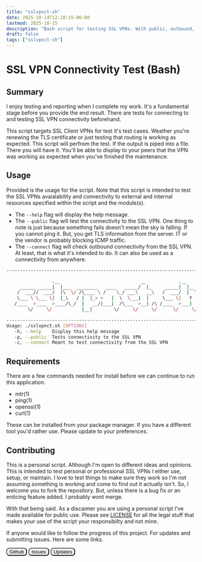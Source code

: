 ```yaml
---
title: "sslvpnct-sh"
date: 2025-10-14T12:10:15-06:00
lastmod: 2025-10-15
description: "Bash script for testing SSL VPNs. With public, outbound, and internal testing."
draft: false
tags: ["sslvpnct-sh"]
---
```


# SSL VPN Connectivity Test (Bash)

## Summary

I enjoy testing and reporting when I complete my work. It's a fundamental stage
before you provide the end result. There are tests for connecting to and testing
SSL VPN connectivity beforehand.

This script targets SSL Client VPNs for test it's test cases. Weather you're
renewing the TLS certificate or just testing that routing is working as
expected. This script will perfrom the test. If the output is piped into a file.
There you will have it. You'll be able to display to your peers that the VPN was
working as expected when you've finished the maintenance.

## Usage

Provided is the usage for the script. Note that this script is intended to test
the SSL VPNs avaialability and connectivity to external and internal resources
specified within the script and the module(s).

- The ```--help``` flag will display the help message.
- The ```--public``` flag will test the connectivity to the SSL VPN. One thing to
  note is just because something fails doesn't mean the sky is falling. If you
  cannot ping it. But, you get TLS information from the server. IT or the vendor
  is probably blocking ICMP traffic.
- The ```--connect``` flag will check outbound connectivity from the SSL VPN. At
  least, that is what it's intended to do. It can also be used as a connectivity
  from anywhere.
 
```sh
-------------------------------------------------------------------------

                 .__                              __            .__
     ______ _____|  |___  ________   ____   _____/  |_     _____|  |__
    /  ___//  ___/  |\  \/ /\____ \ /    \_/ ___\   __\   /  ___/  |  \
    \___ \ \___ \|  |_\   / |  |_> >   |  \  \___|  |     \___ \|   Y  \
   /____  >____  >____/\_/  |   __/|___|  /\___  >__| /\ /____  >___|  /
        \/     \/           |__|        \/     \/     \/      \/     \/

-------------------------------------------------------------------------
Usage: ./sslvpnct.sh [OPTIONS]
   -h, --help    Display this help message
   -p, --public  Tests connectivity to the SSL VPN
   -c, --connect Meant to test connectivity from the SSL VPN
```

## Requirements

There are a few commands needed for install before we can continue to run this
application.

- mtr(1)
- ping(1)
- openssl(1)
- curl(1)

These can be installed from your package manager. If you have a different tool
you'd rather use. Please update to your preferences.

## Contributing

This is a personal script. Although I'm open to different ideas and opinions.
This is intended to test personal or professional SSL VPNs I either use, setup,
or maintain. I love to test things to make sure they work so I'm not assuming
something is working and come to find out it actually isn't. So, I welcome you
to fork the repository. But, unless there is a bug fix or an enticing feature 
added. I probably wont merge.

With that being said. As a discaimer you are using a personal script I've made
available for public use. Please see [LICENSE](LICENSE) for all the legal stuff
that makes your use of the script your responsibilty and not mine.

If anyone would like to follow the progress of this project. For updates and
submitting issues. Here are some links.

<a href="https://github.com/n3s0/sslvpnct-sh"><button style="border-radius: 8px;">Github</button></a>
<a href="https://github.com/n3s0/sslvpnct-sh/issues"><button style="border-radius: 8px;">Issues</button></a>
<a href="/tags/sslvpnct-sh"><button style="border-radius: 8px;">Updates</button></a>
